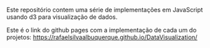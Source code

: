 Este repositório contem uma série de implementações em JavaScript usando d3 para visualização de dados.

Este é o link do github pages com a implementação de cada um do projetos: https://rafaelsilvaalbuquerque.github.io/DataVisualization/
